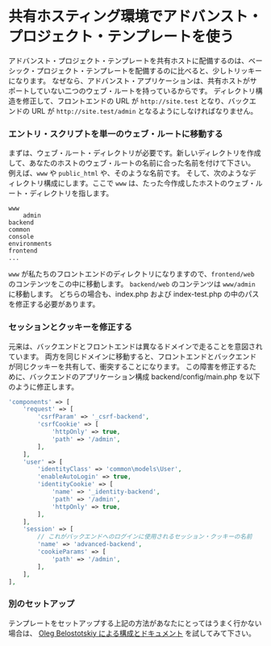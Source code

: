 共有ホスティング環境でアドバンスト・プロジェクト・テンプレートを使う
================================================================

アドバンスト・プロジェクト・テンプレートを共有ホストに配備するのは、ベーシック・プロジェクト・テンプレートを配備するのに比べると、少しトリッキーになります。
なぜなら、アドバンスト・アプリケーションは、共有ホストがサポートしていない二つのウェブ・ルートを持っているからです。
ディレクトリ構造を修正して、フロントエンドの URL が `http://site.test` となり、バックエンドの URL が `http://site.test/admin` となるようにしなければなりません。

### エントリ・スクリプトを単一のウェブ・ルートに移動する

まずは、ウェブ・ルート・ディレクトリが必要です。新しいディレクトリを作成して、あなたのホストのウェブ・ルートの名前に合った名前を付けて下さい。
例えば、`www` や `public_html` や、そのような名前です。
そして、次のようなディレクトリ構成にします。ここで `www` は、たった今作成したホストのウェブ・ルート・ディレクトリを指します。

```
www
    admin
backend
common
console
environments
frontend
...
```

`www` が私たちのフロントエンドのディレクトリになりますので、`frontend/web` のコンテンツをこの中に移動します。
`backend/web` のコンテンツは `www/admin` に移動します。 どちらの場合も、index.php および index-test.php の中のパスを修正する必要があります。

### セッションとクッキーを修正する

元来は、バックエンドとフロントエンドは異なるドメインで走ることを意図されています。
両方を同じドメインに移動すると、フロントエンドとバックエンドが同じクッキーを共有して、衝突することになります。
この障害を修正するために、バックエンドのアプリケーション構成 backend/config/main.php を以下のように修正します。

```php
'components' => [
    'request' => [
        'csrfParam' => '_csrf-backend',
        'csrfCookie' => [
            'httpOnly' => true,
            'path' => '/admin',
        ],
    ],
    'user' => [
        'identityClass' => 'common\models\User',
        'enableAutoLogin' => true,
        'identityCookie' => [
            'name' => '_identity-backend',
            'path' => '/admin',
            'httpOnly' => true,
        ],
    ],
    'session' => [
        // これがバックエンドへのログインに使用されるセッション・クッキーの名前
        'name' => 'advanced-backend',
        'cookieParams' => [
            'path' => '/admin',
        ],
    ],
],
```

### 別のセットアップ

テンプレートをセットアップする上記の方法があなたにとってはうまく行かない場合は、
[Oleg Belostotskiy による構成とドキュメント](https://github.com/mickgeek/yii2-advanced-one-domain-config) を試してみて下さい。
